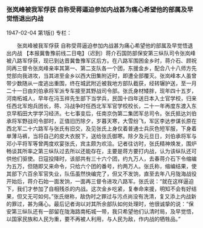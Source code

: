 ### 张岚峰被我军俘获  自称受蒋逼迫参加内战甚为痛心希望他的部属及早觉悟退出内战

1947-02-04
第1版()
专栏：

　　张岚峰被我军俘获
    自称受蒋逼迫参加内战甚为痛心希望他的部属及早觉悟退出内战
    【本报冀鲁豫前线二日电】（迟到）蒋介石国防部保安第三纵队司令张岚峰被八路军俘获，现已到达晋冀鲁豫军区后方。在八路军围困金乡时，蒋介石、顾祝同再三督令张岚峰亲率其第一、第二支队各一个团，东援金乡，配合八十八师方先觉部向我进攻，当其进至金乡以西大田集附近时，即遭全部覆灭。张岚峰本人虽曾带少数随从一度逃出重围，终在城武附近被我地方部队截获，经转辗护送，至一月二十一日由刘伯承将军派专车接至其野战司令部。张氏身材矮胖，现年四十五岁，河南柘城人，早年在冯玉祥先生部下当学兵，民国十四年送日本入士官学校，归来任西北军炮兵团长，蒋、冯战争时任西北军军官学校校长，二十一年再度东渡入东京早稻田大学学习经济。七七事变后，任南京伪第二集团军总司令。张氏抵达刘伯承将军野战司令部时，正值旧历除夕，岁暮天寒，大雪纷飞，军区李达参谋长原在西北军二十六路军与张氏有旧交，及见张氏上身仅着普通士兵灰色短军服，下身着单薄马裤，当将自己的皮大衣脱下，送给张氏御寒。除夕及元旦日，刘伯承将军与邓小平将军等曾两度欢宴张氏，宾主颇为欢洽。记者往访时，张氏精神焕发，围炉畅谈其所率之第三纵队过去所以还能存在，主要是蒋方要打内战，认为该纵队还可供他们驱使。日寇投降时，该部共有三十六个团，约九万人，去春蒋介石下令缩编为五万，但随即又来命令，只给六个团的番号，约两万人。张氏称，缩编结果，使其部下六百余军官失业，队伍虽然快编完了，但又不发饷，直至去年八月陇海战役开始后，蒋介石始一面发饷，一面再三督令进攻八路军。张氏说：“就在这样逼迫下，我们才参加了自相残杀的内战。这次金乡吃紧，复奉命来援，明知不会有好结果，但又无可如何。”张氏继称，敌伪时之罪过与污点尚没有洗清，复又添上内战新的罪过，甚为痛心。最后记者询以对其所余部队如何处理时，他很诚挚的说：“保安第三纵队还有一部留在陇海路南柘城一带，我只希望他们认清时局，及早觉悟，以国家民族和人民为重，要不再被人利用，与人民为敌，作内战的牺牲品。”
